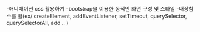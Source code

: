 -애니매이션 css 활용하기
-bootstrap을 이용한 동적인 화면 구성 및 스타일 -내장함수를 활(ex/ createElement, addEventListener, setTimeout, querySelector, querySelectorAll, add .. )

